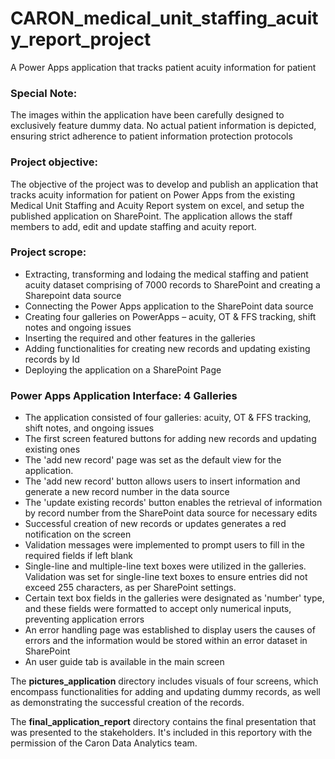 # CARON_medical_unit_staffing_acuity_report_project
A Power Apps application that tracks patient acuity information for patient 

### Special Note: 
The images within the application have been carefully designed to exclusively feature dummy data. No actual patient information is depicted, ensuring strict adherence to patient information protection protocols

### Project objective:
The objective of the project was to develop and publish an application that tracks acuity information for patient on Power Apps from the existing Medical Unit Staffing and Acuity Report system on excel, and setup the published application on SharePoint. The application allows the staff members to add, edit and update staffing and acuity report.

### Project scrope:
* Extracting, transforming and lodaing the medical staffing and patient acuity dataset comprising of 7000 records to SharePoint and creating a Sharepoint data source
* Connecting the Power Apps application to the SharePoint data source
* Creating four galleries on PowerApps – acuity, OT & FFS tracking, shift notes and ongoing issues
* Inserting the required and other features in the galleries
* Adding functionalities for creating new records and updating existing records by Id 
* Deploying the application on a SharePoint Page 

### Power Apps Application Interface: 4 Galleries
* The application consisted of four galleries: acuity, OT & FFS tracking, shift notes, and ongoing issues
* The first screen featured buttons for adding new records and updating existing ones
* The 'add new record' page was set as the default view for the application. 
* The 'add new record' button allows users to insert information and generate a new record number in the data source
* The 'update existing records' button enables the retrieval of information by record number from the SharePoint data source for necessary edits
* Successful creation of new records or updates generates a red notification on the screen
* Validation messages were implemented to prompt users to fill in the required fields if left blank
* Single-line and multiple-line text boxes were utilized in the galleries. Validation was set for single-line text boxes to ensure entries did not exceed 255 characters, as per SharePoint settings.
* Certain text box fields in the galleries were designated as 'number' type, and these fields were formatted to accept only numerical inputs, preventing application errors
* An error handling page was established to display users the causes of errors and the information would be stored within an error dataset in SharePoint
* An user guide tab is available in the main screen

The **pictures_application** directory includes visuals of four screens, which encompass functionalities for adding and updating dummy records, as well as demonstrating the successful creation of the records.

The **final_application_report** directory contains the final presentation that was presented to the stakeholders. It's included in this reportory with the permission of the Caron Data Analytics team.




